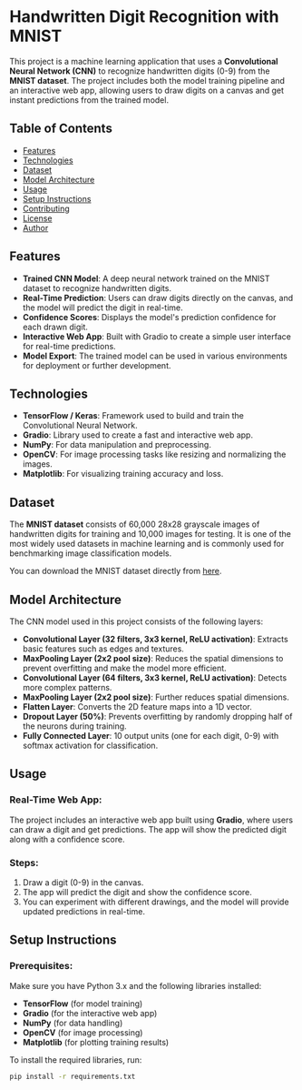 # Handwritten Digit Recognition with MNIST

This project is a machine learning application that uses a **Convolutional Neural Network (CNN)** to recognize handwritten digits (0-9) from the **MNIST dataset**. The project includes both the model training pipeline and an interactive web app, allowing users to draw digits on a canvas and get instant predictions from the trained model.

## Table of Contents
- [Features](#features)
- [Technologies](#technologies)
- [Dataset](#dataset)
- [Model Architecture](#model-architecture)
- [Usage](#usage)
- [Setup Instructions](#setup-instructions)
- [Contributing](#contributing)
- [License](#license)
- [Author](#author)

## Features
- **Trained CNN Model**: A deep neural network trained on the MNIST dataset to recognize handwritten digits.
- **Real-Time Prediction**: Users can draw digits directly on the canvas, and the model will predict the digit in real-time.
- **Confidence Scores**: Displays the model's prediction confidence for each drawn digit.
- **Interactive Web App**: Built with Gradio to create a simple user interface for real-time predictions.
- **Model Export**: The trained model can be used in various environments for deployment or further development.

## Technologies
- **TensorFlow / Keras**: Framework used to build and train the Convolutional Neural Network.
- **Gradio**: Library used to create a fast and interactive web app.
- **NumPy**: For data manipulation and preprocessing.
- **OpenCV**: For image processing tasks like resizing and normalizing the images.
- **Matplotlib**: For visualizing training accuracy and loss.

## Dataset
The **MNIST dataset** consists of 60,000 28x28 grayscale images of handwritten digits for training and 10,000 images for testing. It is one of the most widely used datasets in machine learning and is commonly used for benchmarking image classification models.

You can download the MNIST dataset directly from [here](http://yann.lecun.com/exdb/mnist/).

## Model Architecture
The CNN model used in this project consists of the following layers:
- **Convolutional Layer (32 filters, 3x3 kernel, ReLU activation)**: Extracts basic features such as edges and textures.
- **MaxPooling Layer (2x2 pool size)**: Reduces the spatial dimensions to prevent overfitting and make the model more efficient.
- **Convolutional Layer (64 filters, 3x3 kernel, ReLU activation)**: Detects more complex patterns.
- **MaxPooling Layer (2x2 pool size)**: Further reduces spatial dimensions.
- **Flatten Layer**: Converts the 2D feature maps into a 1D vector.
- **Dropout Layer (50%)**: Prevents overfitting by randomly dropping half of the neurons during training.
- **Fully Connected Layer**: 10 output units (one for each digit, 0-9) with softmax activation for classification.

## Usage
### Real-Time Web App:
The project includes an interactive web app built using **Gradio**, where users can draw a digit and get predictions. The app will show the predicted digit along with a confidence score.

### Steps:
1. Draw a digit (0-9) in the canvas.
2. The app will predict the digit and show the confidence score.
3. You can experiment with different drawings, and the model will provide updated predictions in real-time.

## Setup Instructions
### Prerequisites:
Make sure you have Python 3.x and the following libraries installed:

- **TensorFlow** (for model training)
- **Gradio** (for the interactive web app)
- **NumPy** (for data handling)
- **OpenCV** (for image processing)
- **Matplotlib** (for plotting training results)

To install the required libraries, run:

```bash
pip install -r requirements.txt
